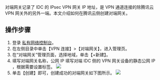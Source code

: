 对端网关记录了 IDC 的 IPsec VPN 网关 IP 地址，是 VPN 通道连接的除腾讯云 VPN 网关外的另外一端。本文介绍如何在腾讯云侧创建对端网关。

## 操作步骤
1. 登录 [私有网络控制台](https://console.cloud.tencent.com/vpc/vpc?rid=1)。
2. 在左侧目录中单击【VPN 连接】>【对端网关】，进入管理页。
3. 在“对端网关”管理页面，选择地域，单击【+新建】。
4. 填写对端网关名称，公网 IP 填写对端 IDC 侧的 VPN 网关设备的静态公网 IP ，根据需要设置标签。
![](https://main.qcloudimg.com/raw/281bbad10f192077082e735c2cd3d885.png)
5. 单击【创建】即可，创建成功的对端网关如下图所示。
![](https://main.qcloudimg.com/raw/98d541fd13787f6d82a6917d1f117286.png)
